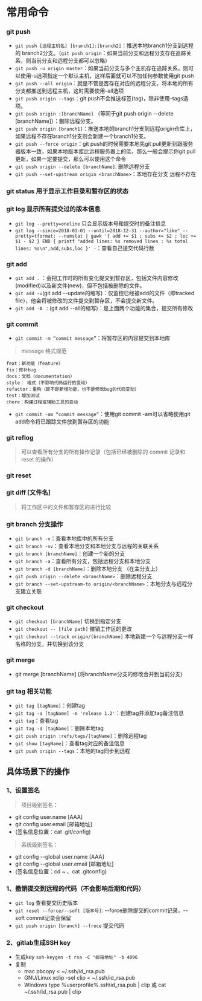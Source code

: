 

# 常用命令
### git push
- `git push [远程主机名] [branch1]:[branch2]`：推送本地branch1分支到远程的 branch2分支。（`git push origin`：如果当前分支和远程分支存在追踪关系，则当前分支和远程分支都可以忽略）
- `git push -u origin master`：如果当前分支与多个主机存在追踪关系，则可以使用-u选项指定一个默认主机，这样后面就可以不加任何参数使用git push
- `git push --all origin`：就是不管是否存在对应的远程分支，将本地的所有分支都推送到远程主机，这时需要使用–all选项
- `git push origin --tags`：git push不会推送标签(tag)，除非使用–tags选项。
- `git push origin :[branchName]` （等同于git push origin --delete [branchName]）：删除远程分支。
- `git push origin [branch1]`：推送本地的branch1分支到远程origin仓库上，如果远程不存在branch1分支则会新建一个branch1分支。
- `git push --force origin`：git push的时候需要本地先git pull更新到跟服务器版本一致，如果本地版本库比远程服务器上的低，那么一般会提示你git pull更新，如果一定要提交，那么可以使用这个命令
- `git push origin --delete [branchName]`: 删除远程分支
- `git push --set-upstream origin <branchName>`：本地存在分支 远程不存在



### git status 用于显示工作目录和暂存区的状态

### git log 显示所有提交过的版本信息
- `git log --pretty=oneline` 只会显示版本号和提交时的备注信息
- `git log --since=2018-01-01 --until=2018-12-31 --author="like" --pretty=tformat: --numstat | gawk '{ add += $1 ; subs += $2 ; loc += $1 - $2 } END { printf "added lines: %s removed lines : %s total lines: %s\n",add,subs,loc }' -`：查看自己提交代码行数

### git add 
- `git add .` ：会把工作时的所有变化提交到暂存区，包括文件内容修改(modified)以及新文件(new)，但不包括被删除的文件。
- `git add -u`(git add --update的缩写)：仅监控已经被add的文件（即tracked file），他会将被修改的文件提交到暂存区，不会提交新文件。
- `git add -A ：`(git add --all的缩写)：是上面两个功能的集合，提交所有修改
               

### git commit
- `git commit -m “commit message”`：将暂存区的内容提交到本地库
> message 格式规范
```
feat：新功能（feature）
fix：修补bug
docs：文档（documentation）
style： 格式（不影响代码运行的变动）
refactor：重构（即不是新增功能，也不是修改bug的代码变动）
test：增加测试
chore：构建过程或辅助工具的变动
```

- `git commit -am “commit message”`：使用git commit -am可以省略使用git add命令将已跟踪文件放到暂存区的功能


### git reflog 
>可以查看所有分支的所有操作记录（包括已经被删除的 commit 记录和 reset 的操作）

### git reset
### git diff [文件名]
>将工作区中的文件和暂存区的进行比较

### git branch 分支操作
- `git branch -v`：查看本地库中的所有分支
- `git branch -vv`：查看本地分支和本地分支与远程的关联关系
- `git branch [branchName]`：创建一个新的分支
- `git branch -a`：查看所有分支，包括远程分支和本地分支
- `git branch -d [branchName]`：删除本地分支 （在主分支上）
- `git push origin --delete <branchName>`：删除远程分支
- `git branch --set-upstream-to origin/<branchName>`：本地分支与远程分支建立关联 


### git checkout 
- `git checkout [branchName]` 切换到指定分支
- `git checkout -- [file path]` 撤销工作区的更改
- `git checkout --track origin/[branchName]` 本地新建一个与远程分支一样名称的分支，并切换到该分支


### git merge 
- git merge [branchName] (将branchName分支的修改合并到当前分支)

### git tag 相关功能
- `git tag [tagName]`：创建tag
- `git tag -a [tagName] -m 'release 1.2'`：创建tag并添加tag备注信息
- `git tag`：查看tag
- `git tag -d [tagName]`：删除本地tag
- `git push origin :refs/tags/[tagName]`：删除远程tag
- `git show [tagName]`：查看tag对应的备注信息
- `git push origin --tags`：本地的tag同步到远程


## 具体场景下的操作

### 1、设置签名
> 项目级别签名：
- git config user.name [AAA]
- git config user.email [邮箱地址]
- (签名信息位置：cat .git/config)
> 系统级别签名：
- git config --global user.name [AAA]
- git config --global user.email [邮箱地址]
- (签名信息位置：cd ~ 、cat .gitconfig)


### 1、撤销提交到远程的代码（不会影响后期和代码）
- `git log` 查看提交历史版本
- `git reset --force/--soft [版本号]`: --force删除提交的commit记录，--soft commit记录会保留
- `git push origin [branch] --froce` 提交代码 

### 2、gitlab生成SSH key
- 生成key `ssh-keygen -t rsa -C "邮箱地址" -b 4096`
- 复制
  - mac pbcopy < ~/.ssh/id_rsa.pub 
  - GNU/Linux xclip -sel clip < ~/.ssh/id_rsa.pub
  - Windows type %userprofile%\.ssh\id_rsa.pub | clip 或 cat ~/.ssh/id_rsa.pub | clip

